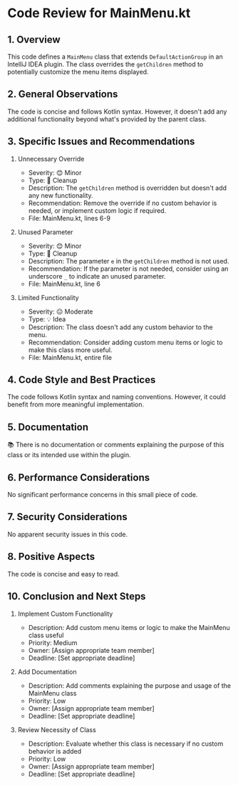 # Code Review for MainMenu.kt

## 1. Overview

This code defines a `MainMenu` class that extends `DefaultActionGroup` in an IntelliJ IDEA plugin. The class overrides the `getChildren` method to potentially customize the menu items displayed.

## 2. General Observations

The code is concise and follows Kotlin syntax. However, it doesn't add any additional functionality beyond what's provided by the parent class.

## 3. Specific Issues and Recommendations

1. Unnecessary Override
   - Severity: 😊 Minor
   - Type: 🧹 Cleanup
   - Description: The `getChildren` method is overridden but doesn't add any new functionality.
   - Recommendation: Remove the override if no custom behavior is needed, or implement custom logic if required.
   - File: MainMenu.kt, lines 6-9

2. Unused Parameter
   - Severity: 😊 Minor
   - Type: 🧹 Cleanup
   - Description: The parameter `e` in the `getChildren` method is not used.
   - Recommendation: If the parameter is not needed, consider using an underscore `_` to indicate an unused parameter.
   - File: MainMenu.kt, line 6

3. Limited Functionality
   - Severity: 😐 Moderate
   - Type: 💡 Idea
   - Description: The class doesn't add any custom behavior to the menu.
   - Recommendation: Consider adding custom menu items or logic to make this class more useful.
   - File: MainMenu.kt, entire file

## 4. Code Style and Best Practices

The code follows Kotlin syntax and naming conventions. However, it could benefit from more meaningful implementation.

## 5. Documentation

📚 There is no documentation or comments explaining the purpose of this class or its intended use within the plugin.

## 6. Performance Considerations

No significant performance concerns in this small piece of code.

## 7. Security Considerations

No apparent security issues in this code.

## 8. Positive Aspects

The code is concise and easy to read.

## 10. Conclusion and Next Steps

1. Implement Custom Functionality
   - Description: Add custom menu items or logic to make the MainMenu class useful
   - Priority: Medium
   - Owner: [Assign appropriate team member]
   - Deadline: [Set appropriate deadline]

2. Add Documentation
   - Description: Add comments explaining the purpose and usage of the MainMenu class
   - Priority: Low
   - Owner: [Assign appropriate team member]
   - Deadline: [Set appropriate deadline]

3. Review Necessity of Class
   - Description: Evaluate whether this class is necessary if no custom behavior is added
   - Priority: Low
   - Owner: [Assign appropriate team member]
   - Deadline: [Set appropriate deadline]